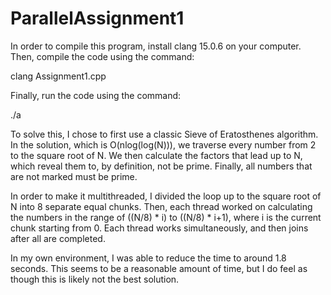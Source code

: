 # ParallelAssignment1
 
In order to compile this program, install clang 15.0.6 on your computer. Then, compile the code using the command:

 clang Assignment1.cpp

 Finally, run the code using the command: 
 
 ./a

To solve this, I chose to first use a classic Sieve of Eratosthenes algorithm. In the solution, which is O(nlog(log(N))), we traverse every number from 2 to the square root of N. We then calculate the factors that lead up to N, which reveal them to, by definition, not be prime. Finally, all numbers that are not marked must be prime.

In order to make it multithreaded, I divided the loop up to the square root of N into 8 separate equal chunks. Then, each thread worked on calculating the numbers in the range of ((N/8) * i) to ((N/8) * i+1), where i is the current chunk starting from 0. Each thread works simultaneously, and then joins after all are completed. 

In my own environment, I was able to reduce the time to around 1.8 seconds. This seems to be a reasonable amount of time, but I do feel as though this is likely not the best solution.